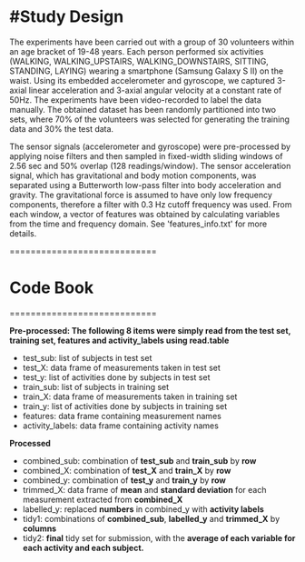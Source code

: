 #Study Design
============================

The experiments have been carried out with a group of 30 volunteers within an 
age bracket of 19-48 years. Each person performed six activities (WALKING, 
WALKING_UPSTAIRS, WALKING_DOWNSTAIRS, SITTING, STANDING, LAYING) wearing a 
smartphone (Samsung Galaxy S II) on the waist. Using its embedded accelerometer 
and gyroscope, we captured 3-axial linear acceleration and 3-axial angular 
velocity at a constant rate of 50Hz. The experiments have been video-recorded to
label the data manually. The obtained dataset has been randomly partitioned into
two sets, where 70% of the volunteers was selected for generating the training 
data and 30% the test data. 

The sensor signals (accelerometer and gyroscope) were pre-processed by applying 
noise filters and then sampled in fixed-width sliding windows of 2.56 sec and 
50% overlap (128 readings/window). The sensor acceleration signal, which has 
gravitational and body motion components, was separated using a Butterworth 
low-pass filter into body acceleration and gravity. The gravitational force is 
assumed to have only low frequency components, therefore a filter with 0.3 Hz 
cutoff frequency was used. From each window, a vector of features was obtained 
by calculating variables from the time and frequency domain. See 
'features_info.txt' for more details. 

============================
# Code Book
============================

**Pre-processed: The following 8 items were simply read from the test set, training set, features and activity_labels using read.table**

* test_sub:           list of subjects in test set    
* test_X:             data frame of measurements taken in test set            
* test_y:             list of activities done by subjects in test set             
* train_sub:          list of subjects in training set    
* train_X:            data frame of measurements taken in training set            
* train_y:            list of activities done by subjects in training set             
* features:           data frame containing measurement names                
* activity_labels:    data frame containing activity names
 
**Processed**

* combined_sub:       combination of **test_sub** and **train_sub** by **row**
* combined_X:         combination of **test_X** and **train_X** by **row**
* combined_y:         combination of **test_y** and **train_y** by **row**
* trimmed_X:          data frame of **mean** and **standard deviation** for each measurement extracted from **combined_X**
* labelled_y:         replaced **numbers** in combined_y with **activity labels**
* tidy1:              combinations of **combined_sub**, **labelled_y** and **trimmed_X** by **columns**
* tidy2:              **final** tidy set for submission, with the **average of each variable for each activity and each subject.**
